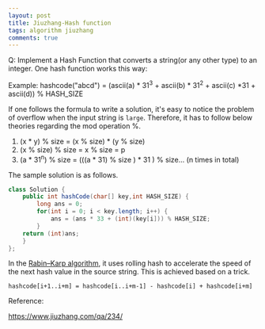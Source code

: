 ```yaml
---
layout: post
title: Jiuzhang-Hash function
tags: algorithm jiuzhang
comments: true
---
```


Q: Implement a Hash Function that converts a string(or any other type) to an integer. One hash function works this way:

Example: hashcode("abcd") = (ascii(a) * 31<sup>3</sup> + ascii(b) * 31<sup>2</sup> + ascii(c) *31 + ascii(d)) % HASH_SIZE


If one follows the formula to write a solution, it's easy to notice the problem of overflow when the input string is `large`. Therefore, it has to follow below theories regarding the mod operation %.

1. (x * y) % size = (x % size) * (y % size)
2. (x % size) % size = x % size = p
3. (a * 31<sup>n</sup>) % size = (((a * 31) % size ) * 31 ) % size... (n times in total)

The sample solution is as follows.

```java
class Solution {
    public int hashCode(char[] key,int HASH_SIZE) {
        long ans = 0;
        for(int i = 0; i < key.length; i++) {
            ans = (ans * 33 + (int)(key[i])) % HASH_SIZE; 
        }
	return (int)ans;
    }
};
```

In the <a href="https://en.wikipedia.org/wiki/Rabin%E2%80%93Karp_algorithm" target="_blank">Rabin–Karp algorithm</a>, it uses rolling hash to accelerate the speed of the next hash value in the source string. This is achieved based on a trick.

    hashcode[i+1..i+m] = hashcode[i..i+m-1] - hashcode[i] + hashcode[i+m]

Reference:

<a href="https://www.jiuzhang.com/qa/234/" target="_blank">https://www.jiuzhang.com/qa/234/</a>